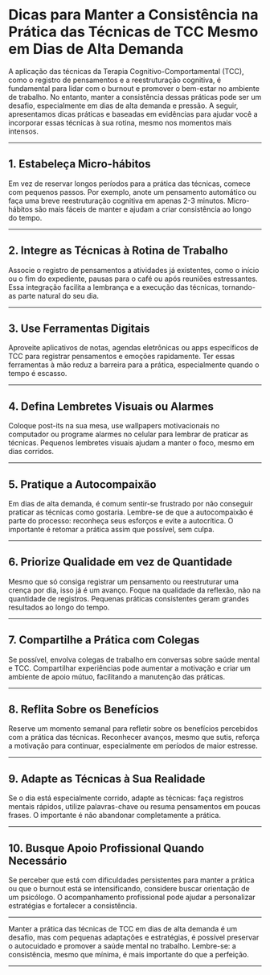 
# Dicas para Manter a Consistência na Prática das Técnicas de TCC Mesmo em Dias de Alta Demanda

A aplicação das técnicas da Terapia Cognitivo-Comportamental (TCC), como o registro de pensamentos e a reestruturação cognitiva, é fundamental para lidar com o burnout e promover o bem-estar no ambiente de trabalho. No entanto, manter a consistência dessas práticas pode ser um desafio, especialmente em dias de alta demanda e pressão. A seguir, apresentamos dicas práticas e baseadas em evidências para ajudar você a incorporar essas técnicas à sua rotina, mesmo nos momentos mais intensos.

---

## 1. **Estabeleça Micro-hábitos**

Em vez de reservar longos períodos para a prática das técnicas, comece com pequenos passos. Por exemplo, anote um pensamento automático ou faça uma breve reestruturação cognitiva em apenas 2-3 minutos. Micro-hábitos são mais fáceis de manter e ajudam a criar consistência ao longo do tempo.

---

## 2. **Integre as Técnicas à Rotina de Trabalho**

Associe o registro de pensamentos a atividades já existentes, como o início ou o fim do expediente, pausas para o café ou após reuniões estressantes. Essa integração facilita a lembrança e a execução das técnicas, tornando-as parte natural do seu dia.

---

## 3. **Use Ferramentas Digitais**

Aproveite aplicativos de notas, agendas eletrônicas ou apps específicos de TCC para registrar pensamentos e emoções rapidamente. Ter essas ferramentas à mão reduz a barreira para a prática, especialmente quando o tempo é escasso.

---

## 4. **Defina Lembretes Visuais ou Alarmes**

Coloque post-its na sua mesa, use wallpapers motivacionais no computador ou programe alarmes no celular para lembrar de praticar as técnicas. Pequenos lembretes visuais ajudam a manter o foco, mesmo em dias corridos.

---

## 5. **Pratique a Autocompaixão**

Em dias de alta demanda, é comum sentir-se frustrado por não conseguir praticar as técnicas como gostaria. Lembre-se de que a autocompaixão é parte do processo: reconheça seus esforços e evite a autocrítica. O importante é retomar a prática assim que possível, sem culpa.

---

## 6. **Priorize Qualidade em vez de Quantidade**

Mesmo que só consiga registrar um pensamento ou reestruturar uma crença por dia, isso já é um avanço. Foque na qualidade da reflexão, não na quantidade de registros. Pequenas práticas consistentes geram grandes resultados ao longo do tempo.

---

## 7. **Compartilhe a Prática com Colegas**

Se possível, envolva colegas de trabalho em conversas sobre saúde mental e TCC. Compartilhar experiências pode aumentar a motivação e criar um ambiente de apoio mútuo, facilitando a manutenção das práticas.

---

## 8. **Reflita Sobre os Benefícios**

Reserve um momento semanal para refletir sobre os benefícios percebidos com a prática das técnicas. Reconhecer avanços, mesmo que sutis, reforça a motivação para continuar, especialmente em períodos de maior estresse.

---

## 9. **Adapte as Técnicas à Sua Realidade**

Se o dia está especialmente corrido, adapte as técnicas: faça registros mentais rápidos, utilize palavras-chave ou resuma pensamentos em poucas frases. O importante é não abandonar completamente a prática.

---

## 10. **Busque Apoio Profissional Quando Necessário**

Se perceber que está com dificuldades persistentes para manter a prática ou que o burnout está se intensificando, considere buscar orientação de um psicólogo. O acompanhamento profissional pode ajudar a personalizar estratégias e fortalecer a consistência.

---

Manter a prática das técnicas de TCC em dias de alta demanda é um desafio, mas com pequenas adaptações e estratégias, é possível preservar o autocuidado e promover a saúde mental no trabalho. Lembre-se: a consistência, mesmo que mínima, é mais importante do que a perfeição.

---
```